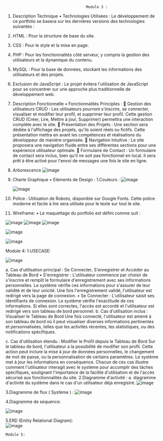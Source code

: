                                          Module 3 :


1. Description Technique
•	Technologies Utilisées : Le développement de ce portfolio se basera sur les dernières versions des technologies suivantes :
1.	HTML : Pour la structure de base du site.
2.	CSS : Pour le style et la mise en page.
3.	PHP : Pour les fonctionnalités côté serveur, y compris la gestion des utilisateurs et la dynamique du contenu.
4.	MySQL : Pour la base de données, stockant les informations des utilisateurs et des projets.
5.	Exclusion de JavaScript : Le projet évitera l'utilisation de JavaScript pour se concentrer sur une approche plus traditionnelle de développement web.


2. Description Fonctionnelle
•	Fonctionnalités Principles :
	Gestion des utilisateurs CRUD : Les utilisateurs pourront s'inscrire, se connecter, visualiser et modifier leur profil, et supprimer leur profil. Cette gestion CRUD (Créer, Lire, Mettre à jour, Supprimer) permettra une interaction complète avec le site.
	Présentation des Projets : Une section sera dédiée à l'affichage des projets, qu'ils soient réels ou fictifs. Cette présentation mettra en avant les compétences et réalisations du développeur de manière organisée.
	Navigation Intuitive : Le site proposera une navigation fluide entre ses différentes sections pour une expérience utilisateur optimale.
	Formulaire de Contact : Un formulaire de contact sera inclus, bien qu'il ne soit pas fonctionnel en local. Il sera prêt à être activé pour l'envoi de messages une fois le site en ligne.





3. Arborescence 
   ![image](https://github.com/salmajm/Portfolio/assets/145772761/07a63d6b-8a6a-405a-b63f-aedbb01c575a)

4. Charte Graphique
•	Eléments de Design :
 1.Couleurs :
   ![image](https://github.com/salmajm/Portfolio/assets/145772761/2858ba15-888d-4c91-9513-cd2f2c3fbc1b)


   ![image](https://github.com/salmajm/Portfolio/assets/145772761/4f2d1f92-5a05-4331-ab38-72607d2d0695)



2.  Police : Utilisation de Roboto, disponible sur Google Fonts. Cette police moderne et facile à lire sera utilisée pour le texte sur tout le site.






5. Wireframe:
•	Le maquettage du portfolio est défini comme suit :
 
 
 ![image](https://github.com/salmajm/Portfolio/assets/145772761/ece208fe-5736-426d-8e54-b959b10ba6b3)
![image](https://github.com/salmajm/Portfolio/assets/145772761/edc0ef1d-fb04-43d8-9822-1eb4878e4f44)
![image](https://github.com/salmajm/Portfolio/assets/145772761/69ec273b-b5e5-4fbc-ac0e-6478b8157796)

![image](https://github.com/salmajm/Portfolio/assets/145772761/5f14be19-9e0a-409c-bead-b57c4b058de8)

![image](https://github.com/salmajm/Portfolio/assets/145772761/1eb7520d-604f-46d9-9d8b-942eb6a40d13)



 
 



Module 4:
1.USECASE: 

![image](https://github.com/salmajm/Portfolio/assets/145772761/4bb2ae54-3f61-4245-83c4-d82e444617bb)

a. Cas d'utilisation principal : Se Connecter, S'enregistrer et Accéder au Tableau de Bord
•	S'enregistrer : L'utilisateur commence par choisir de s'inscrire et remplit le formulaire d'enregistrement avec ses informations personnelles. Le système vérifie ces informations pour s'assurer de leur validité et de leur unicité. Une fois l'enregistrement validé, l'utilisateur est redirigé vers la page de connexion.
•	Se Connecter : L'utilisateur saisit ses identifiants de connexion. Le système vérifie l'exactitude de ces informations. Si elles sont correctes, l'accès est accordé et l'utilisateur est redirigé vers son tableau de bord personnel.
b. Cas d'utilisation inclus : Visualiser le Tableau de Bord
Une fois connecté, l'utilisateur est amené à son tableau de bord où il peut visualiser diverses informations pertinentes et personnalisées, telles que les activités récentes, les statistiques, ou des notifications spécifiques.

c. Cas d'utilisation étendu : Modifier le Profil depuis le Tableau de Bord
Sur le tableau de bord, l'utilisateur a la possibilité de modifier son profil. Cette action peut inclure la mise à jour de données personnelles, le changement de mot de passe, ou la personnalisation de certains paramètres. Le système met à jour les informations en conséquence.
Chacun de ces cas illustre comment l'utilisateur interagit avec le système pour accomplir des tâches spécifiques, soulignant l'importance de la facilité d'utilisation et de l'accès sécurisé aux fonctionnalités du site.
2.Diagramme d'activité :
     a. diagramme d'activité du système dans le cas d'un utilisateur déja enregistré.
 ![image](https://github.com/salmajm/Portfolio/assets/145772761/e01aac9f-9da6-46a3-b0fb-38f13927d701)



3.Diagramme de flux ( Système ) :
![image](https://github.com/salmajm/Portfolio/assets/145772761/3a9d7ae5-392c-411f-b9f8-a2dd84b3017d)

 
4.Diagramme de sequence:
 
![image](https://github.com/salmajm/Portfolio/assets/145772761/b544f70a-7ffc-431f-b1d2-b14a5a768883)


5.ERD (Entity Relational Diagram):  
![image](https://github.com/salmajm/Portfolio/assets/145772761/35028e5f-ef39-4cc5-8ec9-b8cc507977c5)

 
	Module 5:

